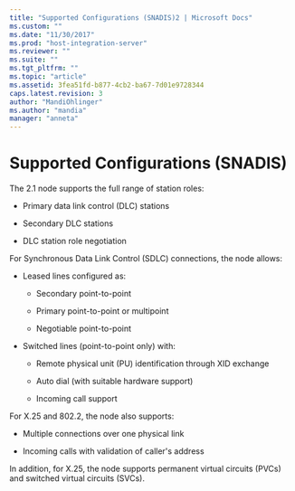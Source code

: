 ```yaml
---
title: "Supported Configurations (SNADIS)2 | Microsoft Docs"
ms.custom: ""
ms.date: "11/30/2017"
ms.prod: "host-integration-server"
ms.reviewer: ""
ms.suite: ""
ms.tgt_pltfrm: ""
ms.topic: "article"
ms.assetid: 3fea51fd-b877-4cb2-ba67-7d01e9728344
caps.latest.revision: 3
author: "MandiOhlinger"
ms.author: "mandia"
manager: "anneta"
---
```

# Supported Configurations (SNADIS)
The 2.1 node supports the full range of station roles:  
  
-   Primary data link control (DLC) stations  
  
-   Secondary DLC stations  
  
-   DLC station role negotiation  
  
 For Synchronous Data Link Control (SDLC) connections, the node allows:  
  
-   Leased lines configured as:  
  
    -   Secondary point-to-point  
  
    -   Primary point-to-point or multipoint  
  
    -   Negotiable point-to-point  
  
-   Switched lines (point-to-point only) with:  
  
    -   Remote physical unit (PU) identification through XID exchange  
  
    -   Auto dial (with suitable hardware support)  
  
    -   Incoming call support  
  
 For X.25 and 802.2, the node also supports:  
  
-   Multiple connections over one physical link  
  
-   Incoming calls with validation of caller's address  
  
 In addition, for X.25, the node supports permanent virtual circuits (PVCs) and switched virtual circuits (SVCs).